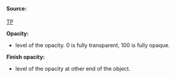 #### Source:
[TP](https://www.tutorialspoint.com/css/css_text_effects.htm)

**Opacity:**

* level of the opacity. 0 is fully transparent, 100 is fully opaque.

**Finish opacity:**

* level of the opacity at other end of the object.

